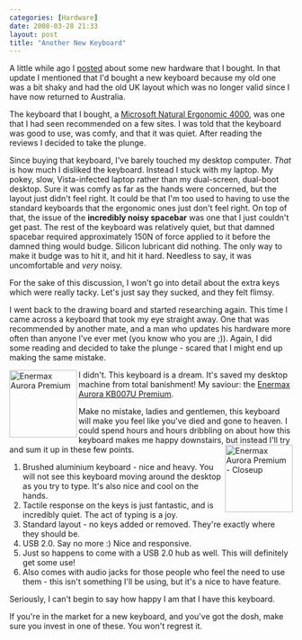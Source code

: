 ```yaml
---
categories: [Hardware]
date: 2008-03-28 21:33
layout: post
title: "Another New Keyboard"
---
```

A little while ago I <a href="/posts/a-hardware-update/" title="A Hardware Update">posted</a> about some new hardware that I bought. In that update I mentioned that I'd bought a new keyboard because my old one was a bit shaky and had the old UK layout which was no longer valid since I have now returned to Australia.

<!--more-->

The keyboard that I bought, a <a href="http://www.microsoft.com/hardware/mouseandkeyboard/productdetails.aspx?pid=043">Microsoft Natural Ergonomic 4000</a>, was one that I had seen recommended on a few sites. I was told that the keyboard was good to use, was comfy, and that it was quiet. After reading the reviews I decided to take the plunge.

Since buying that keyboard, I've barely touched my desktop computer. <em>That</em> is how much I disliked the keyboard. Instead I stuck with my laptop. My pokey, slow, Vista-infected laptop rather than my dual-screen, dual-boot desktop. Sure it was comfy as far as the hands were concerned, but the layout just didn't feel right. It could be that I'm too used to having to use the standard keyboards that the ergonomic ones just don't feel right. On top of that, the issue of the <strong>incredibly noisy spacebar</strong> was one that I just couldn't get past. The rest of the keyboard was relatively quiet, but that damned spacebar required approximately 150N of force applied to it before the damned thing would budge. Silicon lubricant did nothing. The only way to make it budge was to hit it, and hit it hard. Needless to say, it was uncomfortable and <em>very</em> noisy.

For the sake of this discussion, I won't go into detail about the extra keys which were really tacky. Let's just say they sucked, and they felt flimsy.

I went back to the drawing board and started researching again. This time I came across a keyboard that took my eye straight away. One that was recommended by another mate, and a man who updates his hardware more often than anyone I've ever met (you know who you are ;)). Again, I did some reading and decided to take the plunge - scared that I might end up making the same mistake.

<a href="/uploads/2008/03/2007951535362581.jpg" title="Enermax Aurora Premium" rel="lightbox[enermax]"><img src="/uploads/2008/03/2007951535362581.jpg" alt="Enermax Aurora Premium" style="float: left; padding-right: 3px; padding-bottom: 3px; border: 0;" width="120" /></a>I didn't. This keyboard is a dream. It's saved my desktop machine from total banishment! My saviour: the <a href="http://www.enermaxusa.com/catalog/product_info.php?cPath=28_48&products_id=137" title="Enermax Aurora KB007U Premium">Enermax Aurora KB007U Premium</a>.

Make no mistake, ladies and gentlemen, this keyboard will make you feel like you've died and gone to heaven. I could spend hours and hours dribbling on about how this keyboard makes me happy downstairs, but instead I'll try and sum it up in these few points.
<a href="/uploads/2008/03/20079515381429142.gif" title="Enermax Aurora Premium - Closeup" rel="lightbox[enermax]"><img src="/uploads/2008/03/20079515381429142.gif" alt="Enermax Aurora Premium - Closeup" style="float: right; padding-left: 3px; padding-bottom: 3px; border: 0;" width="120" /></a><ol><li>Brushed aluminium keyboard - nice and heavy. You will not see this keyboard moving around the desktop as you try to type. It's also nice and cool on the hands.</li><li>Tactile response on the keys is just fantastic, and is incredibly quiet. The act of typing is a joy.</li><li>Standard layout - no keys added or removed. They're exactly where they should be.</li><li>USB 2.0. Say no more :) Nice and responsive.</li><li>Just so happens to come with a USB 2.0 hub as well. This will definitely get some use!</li><li>Also comes with audio jacks for those people who feel the need to use them - this isn't something I'll be using, but it's a nice to have feature.</li></ol>Seriously, I can't begin to say how happy I am that I have this keyboard.

If you're in the market for a new keyboard, and you've got the dosh, make sure you invest in one of these. You won't regrest it.
